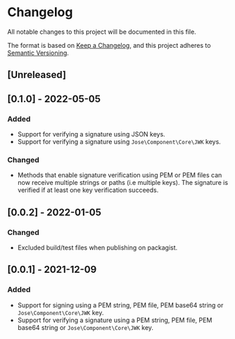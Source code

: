 # Changelog
All notable changes to this project will be documented in this file.

The format is based on [Keep a Changelog](https://keepachangelog.com/en/1.0.0/),
and this project adheres to [Semantic Versioning](https://semver.org/spec/v2.0.0.html).

## [Unreleased]

## [0.1.0] - 2022-05-05
### Added
- Support for verifying a signature using JSON keys.
- Support for verifying a signature using `Jose\Component\Core\JWK` keys.

### Changed
- Methods that enable signature verification using PEM or PEM files can now receive multiple strings or paths (i.e multiple keys).
The signature is verified if at least one key verification succeeds.

## [0.0.2] - 2022-01-05
### Changed
- Excluded build/test files when publishing on packagist.

## [0.0.1] - 2021-12-09
### Added
- Support for signing using a PEM string, PEM file, PEM base64 string or `Jose\Component\Core\JWK` key.
- Support for verifying a signature using a PEM string, PEM file, PEM base64 string or `Jose\Component\Core\JWK` key.
